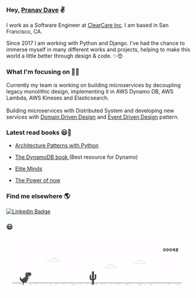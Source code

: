### Hey, [Pranav Dave]("http://pranavdave.me") ✌

I work as a Software Engineer at [ClearCare Inc](https://www.clearcareonline.com/). I am based in San Francisco, CA.

Since 2017 I am working with Python and Django. I've had the chance to immerse myself in many different works and projects, helping to make this world a little better through design & code. ✨😍

### What I'm focusing on 👨‍💻

Currently my team is working on building microservices by decoupling legacy monolithic design, implementing it in AWS Dynamo DB, AWS Lambda, AWS Kineses and Elasticsearch. <br /><br />
Building microservices with Distributed System and developing new services with <a href="https://dddcommunity.org/learning-ddd/what_is_ddd/" target="_blank">Domain Driven Design</a> and <a href="https://martinfowler.com/articles/201701-event-driven.html" target="_blank">Event Driven Design</a> pattern.


### Latest read books  😃📖
- <a href="https://www.oreilly.com/library/view/architecture-patterns-with/9781492052197/" target="_blank"> Architecture Patterns with Python </a>

- <a href="https://www.dynamodbbook.com/" target="_blank"> The DynamoDB book </a> (Best resource for Dynamo)

- <a href="https://www.amazon.com/Elite-Minds-Differently-Competitive-Maximize/dp/1259836169" target="_blank"> Elite Minds </a>

- <a href="https://www.amazon.com/Power-Now-Guide-Spiritual-Enlightenment/dp/1577314808/ref=sr_1_2?crid=2XD1MNEBKHWCY&dchild=1&keywords=the+power+of+now&qid=1597366806&s=books&sprefix=the+po%2Cstripbooks%2C226&sr=1-2" target="_blank"> The Power of now </a>


### Find me elsewhere 🌎

[![Linkedin Badge](https://img.shields.io/badge/-LinkedIn-blue?style=flat-square&logo=Linkedin&logoColor=white&link=https://www.linkedin.com/in/harshkumarkhatri/)](https://www.linkedin.com/in/pranavdave893/)  

### 😃<br/>
![image](https://github.com/pranavdave893/pranavdave893/blob/master/dino.gif)